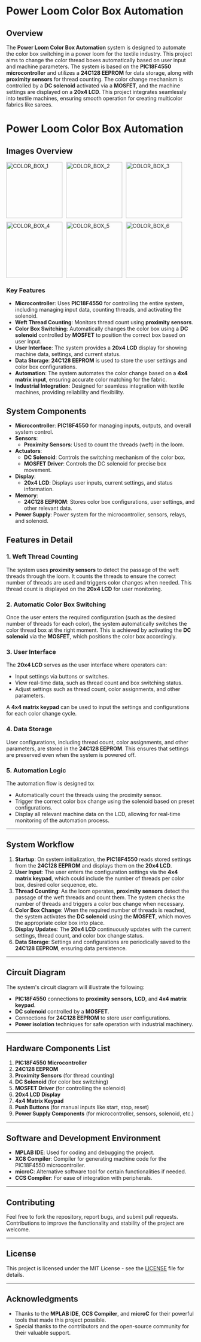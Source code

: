 # Power Loom Color Box Automation

## Overview

The **Power Loom Color Box Automation** system is designed to automate the color box switching in a power loom for the textile industry. This project aims to change the color thread boxes automatically based on user input and machine parameters. The system is based on the **PIC18F4550 microcontroller** and utilizes a **24C128 EEPROM** for data storage, along with **proximity sensors** for thread counting. The color change mechanism is controlled by a **DC solenoid** activated via a **MOSFET**, and the machine settings are displayed on a **20x4 LCD**. This project integrates seamlessly into textile machines, ensuring smooth operation for creating multicolor fabrics like sarees.

# Power Loom Color Box Automation

## Images Overview

<div style="display: flex; flex-wrap: wrap; gap: 10px;">
  <img src="https://github.com/karthirilla/Power_Loom_Color_Box_Automation/blob/main/COLOR_BOX_1.jpg" alt="COLOR_BOX_1" width="150">
  <img src="https://github.com/karthirilla/Power_Loom_Color_Box_Automation/blob/main/COLOR_BOX_2.jpg" alt="COLOR_BOX_2" width="150">
  <img src="https://github.com/karthirilla/Power_Loom_Color_Box_Automation/blob/main/COLOR_BOX_3.jpg" alt="COLOR_BOX_3" width="150">
  <img src="https://github.com/karthirilla/Power_Loom_Color_Box_Automation/blob/main/COLOR_BOX_4.jpg" alt="COLOR_BOX_4" width="150">
  <img src="https://github.com/karthirilla/Power_Loom_Color_Box_Automation/blob/main/COLOR_BOX_5.jpg" alt="COLOR_BOX_5" width="150">
  <img src="https://github.com/karthirilla/Power_Loom_Color_Box_Automation/blob/main/COLOR_BOX_6.jpg" alt="COLOR_BOX_6" width="150">
</div>


### Key Features

- **Microcontroller**: Uses **PIC18F4550** for controlling the entire system, including managing input data, counting threads, and activating the solenoid.
- **Weft Thread Counting**: Monitors thread count using **proximity sensors**.
- **Color Box Switching**: Automatically changes the color box using a **DC solenoid** controlled by **MOSFET** to position the correct box based on user input.
- **User Interface**: The system provides a **20x4 LCD** display for showing machine data, settings, and current status.
- **Data Storage**: **24C128 EEPROM** is used to store the user settings and color box configurations.
- **Automation**: The system automates the color change based on a **4x4 matrix input**, ensuring accurate color matching for the fabric.
- **Industrial Integration**: Designed for seamless integration with textile machines, providing reliability and flexibility.

## System Components

- **Microcontroller**: **PIC18F4550** for managing inputs, outputs, and overall system control.
- **Sensors**: 
  - **Proximity Sensors**: Used to count the threads (weft) in the loom.
- **Actuators**: 
  - **DC Solenoid**: Controls the switching mechanism of the color box.
  - **MOSFET Driver**: Controls the DC solenoid for precise box movement.
- **Display**: 
  - **20x4 LCD**: Displays user inputs, current settings, and status information.
- **Memory**: 
  - **24C128 EEPROM**: Stores color box configurations, user settings, and other relevant data.
- **Power Supply**: Power system for the microcontroller, sensors, relays, and solenoid.

## Features in Detail

### 1. **Weft Thread Counting**
The system uses **proximity sensors** to detect the passage of the weft threads through the loom. It counts the threads to ensure the correct number of threads are used and triggers color changes when needed. This thread count is displayed on the **20x4 LCD** for user monitoring.

### 2. **Automatic Color Box Switching**
Once the user enters the required configuration (such as the desired number of threads for each color), the system automatically switches the color thread box at the right moment. This is achieved by activating the **DC solenoid** via the **MOSFET**, which positions the color box accordingly.

### 3. **User Interface**
The **20x4 LCD** serves as the user interface where operators can:
- Input settings via buttons or switches.
- View real-time data, such as thread count and box switching status.
- Adjust settings such as thread count, color assignments, and other parameters.
  
A **4x4 matrix keypad** can be used to input the settings and configurations for each color change cycle.

### 4. **Data Storage**
User configurations, including thread count, color assignments, and other parameters, are stored in the **24C128 EEPROM**. This ensures that settings are preserved even when the system is powered off.

### 5. **Automation Logic**
The automation flow is designed to:
- Automatically count the threads using the proximity sensor.
- Trigger the correct color box change using the solenoid based on preset configurations.
- Display all relevant machine data on the LCD, allowing for real-time monitoring of the automation process.

---

## System Workflow

1. **Startup**: On system initialization, the **PIC18F4550** reads stored settings from the **24C128 EEPROM** and displays them on the **20x4 LCD**.
2. **User Input**: The user enters the configuration settings via the **4x4 matrix keypad**, which could include the number of threads per color box, desired color sequence, etc.
3. **Thread Counting**: As the loom operates, **proximity sensors** detect the passage of the weft threads and count them. The system checks the number of threads and triggers a color box change when necessary.
4. **Color Box Change**: When the required number of threads is reached, the system activates the **DC solenoid** using the **MOSFET**, which moves the appropriate color box into place.
5. **Display Updates**: The **20x4 LCD** continuously updates with the current settings, thread count, and color box change status.
6. **Data Storage**: Settings and configurations are periodically saved to the **24C128 EEPROM**, ensuring data persistence.

---

## Circuit Diagram

The system's circuit diagram will illustrate the following:
- **PIC18F4550** connections to **proximity sensors**, **LCD**, and **4x4 matrix keypad**.
- **DC solenoid** controlled by a **MOSFET**.
- Connections for **24C128 EEPROM** to store user configurations.
- **Power isolation** techniques for safe operation with industrial machinery.

---

## Hardware Components List

1. **PIC18F4550 Microcontroller**
2. **24C128 EEPROM**
3. **Proximity Sensors** (for thread counting)
4. **DC Solenoid** (for color box switching)
5. **MOSFET Driver** (for controlling the solenoid)
6. **20x4 LCD Display**
7. **4x4 Matrix Keypad**
8. **Push Buttons** (for manual inputs like start, stop, reset)
9. **Power Supply Components** (for microcontroller, sensors, solenoid, etc.)

---

## Software and Development Environment

- **MPLAB IDE**: Used for coding and debugging the project.
- **XC8 Compiler**: Compiler for generating machine code for the PIC18F4550 microcontroller.
- **microC**: Alternative software tool for certain functionalities if needed.
- **CCS Compiler**: For ease of integration with peripherals.

---

## Contributing

Feel free to fork the repository, report bugs, and submit pull requests. Contributions to improve the functionality and stability of the project are welcome.

---

## License

This project is licensed under the MIT License - see the [LICENSE](LICENSE) file for details.

---

## Acknowledgments

- Thanks to the **MPLAB IDE**, **CCS Compiler**, and **microC** for their powerful tools that made this project possible.
- Special thanks to the contributors and the open-source community for their valuable support.

